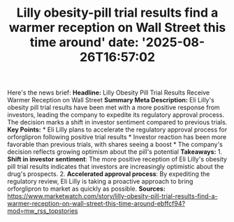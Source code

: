 ﻿---
title: "Lilly obesity-pill trial results find a warmer reception on Wall Street this time around'
date: '2025-08-26T16:57:02"
category: "Markets"
summary: ""
slug: "lilly obesitypill trial results find a warmer reception on w"
source_urls:
  - "https://www.marketwatch.com/story/lilly-obesity-pill-trial-results-find-a-warmer-reception-on-wall-street-this-time-around-ebffcf94?mod=mw_rss_topstories"
seo:
  title: "Lilly obesity-pill trial results find a warmer reception on Wall Street this time around | Hash n Hedge'
  description: '"
  keywords: ["news", "markets", "brief"]
---
Here's the news brief:  **Headline:** Lilly Obesity Pill Trial Results Receive Warmer Reception on Wall Street  **Summary Meta Description:** Eli Lilly's obesity pill trial results have been met with a more positive response from investors, leading the company to expedite its regulatory approval process. The decision marks a shift in investor sentiment compared to previous trials.  **Key Points:**  * Eli Lilly plans to accelerate the regulatory approval process for orforglipron following positive trial results * Investor reaction has been more favorable than previous trials, with shares seeing a boost * The company's decision reflects growing optimism about the pill's potential  **Takeaways:**  1. **Shift in investor sentiment**: The more positive reception of Eli Lilly's obesity pill trial results indicates that investors are increasingly optimistic about the drug's prospects. 2. **Accelerated approval process**: By expediting the regulatory review, Eli Lilly is taking a proactive approach to bring orforglipron to market as quickly as possible.  **Sources:** https://www.marketwatch.com/story/lilly-obesity-pill-trial-results-find-a-warmer-reception-on-wall-street-this-time-around-ebffcf94?mod=mw_rss_topstories 
